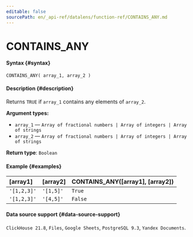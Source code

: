 ```yaml
---
editable: false
sourcePath: en/_api-ref/datalens/function-ref/CONTAINS_ANY.md
---
```


# CONTAINS_ANY



#### Syntax {#syntax}


```
CONTAINS_ANY( array_1, array_2 )
```

#### Description {#description}
Returns `TRUE` if `array_1` contains any elements of `array_2`.

**Argument types:**
- `array_1` — `Array of fractional numbers | Array of integers | Array of strings`
- `array_2` — `Array of fractional numbers | Array of integers | Array of strings`


**Return type**: `Boolean`

#### Example {#examples}



| **[array1]**   | **[array2]**   | **CONTAINS_ANY([array1], [array2])**   |
|:---------------|:---------------|:---------------------------------------|
| `'[1,2,3]'`    | `'[1,5]'`      | `True`                                 |
| `'[1,2,3]'`    | `'[4,5]'`      | `False`                                |




#### Data source support {#data-source-support}

`ClickHouse 21.8`, `Files`, `Google Sheets`, `PostgreSQL 9.3`, `Yandex Documents`.
